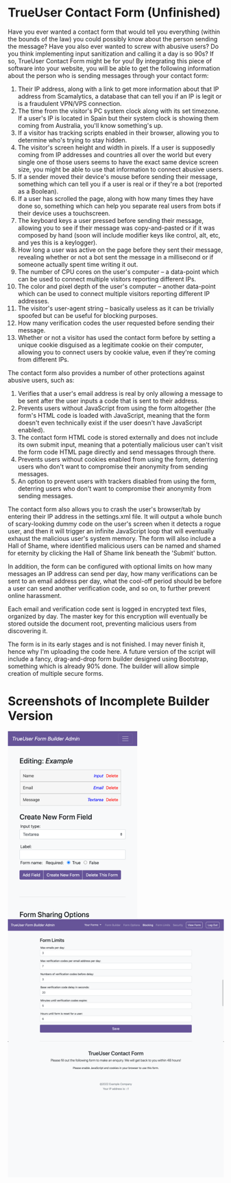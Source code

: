 # TrueUser Contact Form (Unfinished)
 
Have you ever wanted a contact form that would tell you everything (within the bounds of the law) you could possibly know about the person sending the message? Have you also ever wanted to screw with abusive users? Do you think implementing input sanitization and calling it a day is so 90s? If so, TrueUser Contact Form might be for you! By integrating this piece of software into your website, you will be able to get the following information about the person who is sending messages through your contact form:

1. Their IP address, along with a link to get more information about that IP address from Scamalytics, a database that can tell you if an IP is legit or is a fraudulent VPN/VPS connection.
3. The time from the visitor's PC system clock along with its set timezone. If a user's IP is located in Spain but their system clock is showing them coming from Australia, you'll know something's up.
4. If a visitor has tracking scripts enabled in their browser, allowing you to determine who's trying to stay hidden.
5. The visitor's screen height and width in pixels. If a user is supposedly coming from IP addresses and countries all over the world but every single one of those users seems to have the exact same device screen size, you might be able to use that information to connect abusive users.
6. If a sender moved their device's mouse before sending their message, something which can tell you if a user is real or if they're a bot (reported as a Boolean).
7. If a user has scrolled the page, along with how many times they have done so, something which can help you separate real users from bots if their device uses a touchscreen.
8. The keyboard keys a user pressed before sending their message, allowing you to see if their message was copy-and-pasted or if it was composed by hand (soon will include modifier keys like control, alt, etc, and yes this is a keylogger).
9. How long a user was active on the page before they sent their message, revealing whether or not a bot sent the message in a millisecond or if someone actually spent time writing it out.
10. The number of CPU cores on the user's computer – a data-point which can be used to connect multiple visitors reporting different IPs.
12. The color and pixel depth of the user's computer – another data-point which can be used to connect multiple visitors reporting different IP addresses.
13. The visitor's user-agent string – basically useless as it can be trivially spoofed but can be useful for blocking purposes.
14. How many verification codes the user requested before sending their message.
15. Whether or not a visitor has used the contact form before by setting a unique cookie disguised as a legitimate cookie on their computer, allowing you to connect users by cookie value, even if they're coming from different IPs.

The contact form also provides a number of other protections against abusive users, such as:
1. Verifies that a user's email address is real by only allowing a message to be sent after the user inputs a code that is sent to their address.
2. Prevents users without JavaScript from using the form altogether (the form's HTML code is loaded with JavaScript, meaning that the form doesn't even technically exist if the user doesn't have JavaScript enabled).
3. The contact form HTML code is stored externally and does not include its own submit input, meaning that a potentially malicious user can't visit the form code HTML page directly and send messages through there.
4. Prevents users without cookies enabled from using the form, deterring users who don't want to compromise their anonymity from sending messages.
5. An option to prevent users with trackers disabled from using the form, deterring users who don't want to compromise their anonymity from sending messages.

The contact form also allows you to crash the user's browser/tab by entering their IP address in the settings.xml file. It will output a whole bunch of scary-looking dummy code on the user's screen when it detects a rogue user, and then it will trigger an infinite JavaScript loop that will eventually exhaust the malicious user's system memory. The form will also include a Hall of Shame, where identified malicious users can be named and shamed for eternity by clicking the Hall of Shame link beneath the 'Submit' button.

In addition, the form can be configured with optional limits on how many messages an IP address can send per day, how many verifications can be sent to an email address per day, what the cool-off period should be before a user can send another verification code, and so on, to further prevent online harassment.

Each email and verification code sent is logged in encrypted text files, organized by day. The master key for this encryption will eventually be stored outside the document root, preventing malicious users from discovering it.

The form is in its early stages and is not finished. I may never finish it, hence why I'm uploading the code here. A future version of the script will include a fancy, drag-and-drop form builder designed using Bootstrap, something which is already 90% done. The builder will allow simple creation of multiple secure forms.

# Screenshots of Incomplete Builder Version

<img src="https://github.com/jm11116/TrueUser-Contact-Form/blob/main/screenshots/Screen%20Shot%202022-01-12%20at%204.10.53%20PM.png" width="60%" align="center">
<img src="https://github.com/jm11116/TrueUser-Contact-Form/blob/main/screenshots/Screen%20Shot%202022-01-12%20at%204.11.34%20PM.png" width="100%" align="center">
<img src="https://github.com/jm11116/TrueUser-Contact-Form/blob/main/screenshots/Screen%20Shot%202022-01-12%20at%204.18.23%20PM.png" width="100%" align="center">
